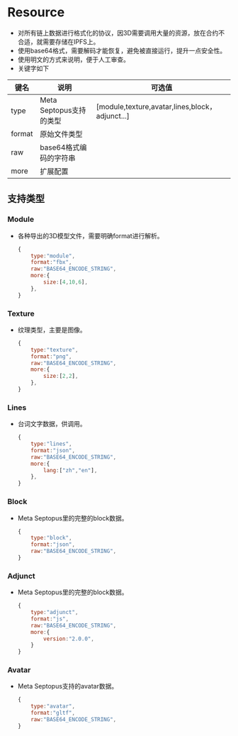 # Resource

* 对所有链上数据进行格式化的协议，因3D需要调用大量的资源，放在合约不合适，就需要存储在IPFS上。
* 使用base64格式，需要解码才能恢复，避免被直接运行，提升一点安全性。
* 使用明文的方式来说明，便于人工审查。
* 关键字如下
  
| 键名 | 说明 | 可选值 |
| --- | --- | --- |
| type | Meta Septopus支持的类型 | [module,texture,avatar,lines,block，adjunct...] |
| format | 原始文件类型 |  |
| raw | base64格式编码的字符串 |  |
| more | 扩展配置 |  |

## 支持类型

### Module

* 各种导出的3D模型文件，需要明确format进行解析。
  
    ```Javascript
    {
        type:"module",
        format:"fbx",
        raw:"BASE64_ENCODE_STRING",
        more:{
            size:[4,10,6],
        },
    }
    ```

### Texture

* 纹理类型，主要是图像。

    ```Javascript
    {
        type:"texture",
        format:"png",
        raw:"BASE64_ENCODE_STRING",
        more:{
            size:[2,2],
        },
    }
    ```

### Lines

* 台词文字数据，供调用。
  
    ```Javascript
    {
        type:"lines",
        format:"json",
        raw:"BASE64_ENCODE_STRING",
        more:{
            lang:["zh","en"],
        },
    }
    ```

### Block

* Meta Septopus里的完整的block数据。
  
    ```Javascript
    {
        type:"block",
        format:"json",
        raw:"BASE64_ENCODE_STRING",
    }
    ```

### Adjunct

* Meta Septopus里的完整的block数据。
  
    ```Javascript
    {
        type:"adjunct",
        format:"js",
        raw:"BASE64_ENCODE_STRING",
        more:{
            version:"2.0.0",
        }
    }
    ```

### Avatar

* Meta Septopus支持的avatar数据。

    ```Javascript
    {
        type:"avatar",
        format:"gltf",
        raw:"BASE64_ENCODE_STRING",
    }
    ```

